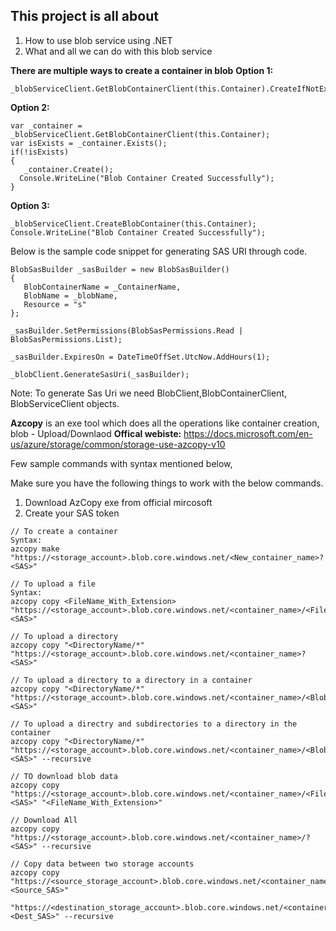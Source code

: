 
## This project is all about 
1. How to use blob service using .NET
2. What and all we can do with this blob service

**There are multiple ways to create a container in blob**
**Option 1:**
 ~~~
 _blobServiceClient.GetBlobContainerClient(this.Container).CreateIfNotExists();
 ~~~

**Option 2:**
~~~
var _container = _blobServiceClient.GetBlobContainerClient(this.Container);
var isExists = _container.Exists();
if(!isExists)
{
   _container.Create();
  Console.WriteLine("Blob Container Created Successfully");
}
~~~                

**Option 3:**
~~~
_blobServiceClient.CreateBlobContainer(this.Container);
Console.WriteLine("Blob Container Created Successfully");
~~~


Below is the sample code snippet for generating SAS URI through code.

~~~
BlobSasBuilder _sasBuilder = new BlobSasBuilder()
{
   BlobContainerName = _ContainerName,
   BlobName = _blobName,
   Resource = "s"
};

_sasBuilder.SetPermissions(BlobSasPermissions.Read | BlobSasPermissions.List);

_sasBuilder.ExpiresOn = DateTimeOffSet.UtcNow.AddHours(1);

_blobClient.GenerateSasUri(_sasBuilder);
~~~

Note: To generate Sas Uri we need BlobClient,BlobContainerClient, BlobServiceClient objects.


**Azcopy** is an exe tool which does all the operations like container creation, blob - Upload/Downlaod
**Offical webiste:** https://docs.microsoft.com/en-us/azure/storage/common/storage-use-azcopy-v10


Few sample commands with syntax mentioned below,

Make sure you have the following things to work with the below commands.

1. Download AzCopy exe from official mircosoft
2. Create your SAS token

~~~
// To create a container
Syntax:
azcopy make "https://<storage_account>.blob.core.windows.net/<New_container_name>?<SAS>"
~~~

~~~
// To upload a file
Syntax:
azcopy copy <FileName_With_Extension> "https://<storage_account>.blob.core.windows.net/<container_name>/<FileName_With_Extension>?<SAS>"
~~~

~~~
// To upload a directory
azcopy copy "<DirectoryName/*" "https://<storage_account>.blob.core.windows.net/<container_name>?<SAS>"
~~~

~~~
// To upload a directory to a directory in a container
azcopy copy "<DirectoryName/*" "https://<storage_account>.blob.core.windows.net/<container_name>/<BlobDirectory>?<SAS>"

// To upload a directry and subdirectories to a directory in the container
azcopy copy "<DirectoryName/*" "https://<storage_account>.blob.core.windows.net/<container_name>/<BlobDirectory>?<SAS>" --recursive
~~~

~~~
// TO download blob data
azcopy copy "https://<storage_account>.blob.core.windows.net/<container_name>/<FileName_With_Extension>?<SAS>" "<FileName_With_Extension>"

// Download All
azcopy copy "https://<storage_account>.blob.core.windows.net/<container_name>/?<SAS>" --recursive
~~~

~~~
// Copy data between two storage accounts
azcopy copy "https://<source_storage_account>.blob.core.windows.net/<container_name>?<Source_SAS>"
            "https://<destination_storage_account>.blob.core.windows.net/<container_name>?<Dest_SAS>" --recursive
~~~
